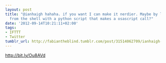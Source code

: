 ```yaml
---
layout: post
title: "@ianhaigh hahaha. if you want I can make it nerdier. Maybe by launching it
  from the shell with a python script that makes a osascript call?"
date: '2012-09-14T10:21:11+02:00'
tags:
- IFTTT
- Twitter
tumblr_url: http://fabiantheblind.tumblr.com/post/31514062709/ianhaigh-hahaha-if-you-want-i-can-make-it-nerdier
---
```

http://bit.ly/Ou8AVd
